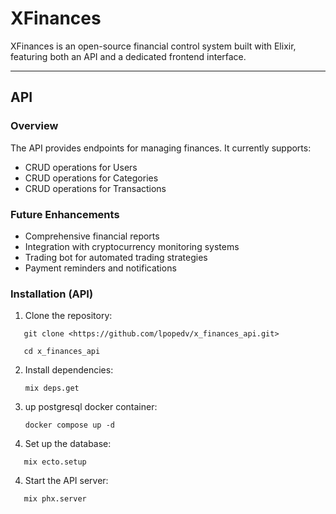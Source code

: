 # XFinances

XFinances is an open-source financial control system built with Elixir, featuring both an API and a dedicated frontend interface.

---

## API

### Overview

The API provides endpoints for managing finances. It currently supports:

- CRUD operations for Users
- CRUD operations for Categories
- CRUD operations for Transactions

### Future Enhancements

- Comprehensive financial reports
- Integration with cryptocurrency monitoring systems
- Trading bot for automated trading strategies
- Payment reminders and notifications

### Installation (API)

1. Clone the repository:

```
   git clone <https://github.com/lpopedv/x_finances_api.git>
```

```
   cd x_finances_api
```

2. Install dependencies:

   ```
   mix deps.get
   ```

2. up postgresql docker container:

   ```
   docker compose up -d
   ```

3. Set up the database:

```
   mix ecto.setup
```

4. Start the API server:

```
   mix phx.server
```
